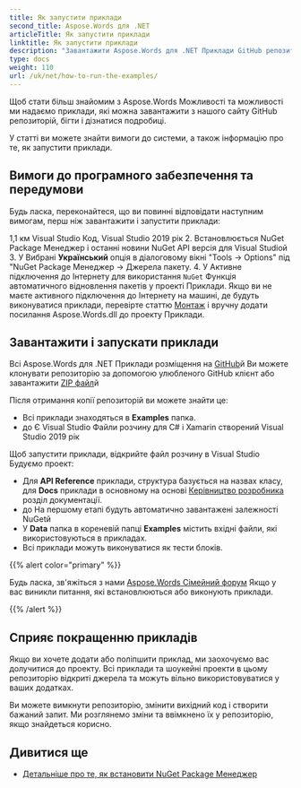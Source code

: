 ```yaml
---
title: Як запустити приклади
second_title: Aspose.Words для .NET
articleTitle: Як запустити приклади
linktitle: Як запустити приклади
description: "Завантажити Aspose.Words для .NET Приклади GitHub репозиторій і дізнатися, як запустити їх, щоб стати більш знайомим з Aspose.Words можливості та особливості використання C#й"
type: docs
weight: 110
url: /uk/net/how-to-run-the-examples/
---
```


Щоб стати більш знайомим з Aspose.Words Можливості та можливості ми надаємо приклади, які можна завантажити з нашого сайту GitHub репозиторій, бігти і дізнатися подробиці.

У статті ви можете знайти вимоги до системи, а також інформацію про те, як запустити приклади.

## Вимоги до програмного забезпечення та передумови

Будь ласка, переконайтеся, що ви повинні відповідати наступним вимогам, перш ніж завантажити і запустити приклади:

1,1 км Visual Studio Код, Visual Studio 2019 рік
2. Встановлюється NuGet Package Менеджер і останні новини NuGet API версія для Visual Studioй
3. У Вибрані **Український** опція в діалоговому вікні "Tools → Options" під "NuGet Package Менеджер → Джерела пакету.
4. У Активне підключення до Інтернету для використання `NuGet` Функція автоматичного відновлення пакетів у проекті Приклади. Якщо ви не маєте активного підключення до Інтернету на машині, де будуть виконуватися приклади, перевірте статтю [Монтаж](/words/uk/net/installation/) і вручну додати посилання Aspose.Words.dll до проекту Приклади.

## Завантажити і запускати приклади

Всі Aspose.Words для .NET Приклади розміщення на [GitHub](https://github.com/aspose-words/Aspose.Words-for-.NET)й Ви можете клонувати репозиторію за допомогою улюбленого GitHub клієнт або завантажити [ZIP файл](https://github.com/aspose-words/Aspose.Words-for-.NET/archive/master.zip)й

Після отримання копії репозиторій ви можете знайти це:

- Всі приклади знаходяться в **Examples** папка.
- до Є Visual Studio Файли розчину для C# і Xamarin створений Visual Studio 2019 рік

Щоб запустити приклади, відкрийте файл розчину в Visual Studio Будуємо проект:

- Для **API Reference** приклади, структура базується на назвах класу, для **Docs** приклади в основному на основі [Керівництво розробника](/words/uk/net/developer-guide/) розділ документації.
- до На першому етапі будуть автоматично завантажені залежності NuGetй
- У **Data** папка в кореневій папці **Examples** містить вхідні файли, які використовуються в прикладах.
- Всі приклади можуть виконуватися як тести блоків.

{{% alert color="primary" %}}

Будь ласка, зв'яжіться з нами [Aspose.Words Сімейний форум](https://forum.aspose.com/c/words/8) Якщо у вас виникли питання, які встановлюються або виконують приклади.

{{% /alert %}}

## Сприяє покращенню прикладів

Якщо ви хочете додати або поліпшити приклад, ми заохочуємо вас долучитися до проекту. Всі приклади та шоукейні проекти в цьому репозиторію відкриті джерела та можуть вільно використовуватися у ваших додатках.

Ви можете вимкнути репозиторію, змінити вихідний код і створити бажаний запит. Ми розглянемо зміни та ввімкнено їх у репозиторію, якщо знайдеться корисно.

## Дивитися ще

- [Детальніше про те, як встановити NuGet Package Менеджер](https://docs.microsoft.com/nuget/guides/install-nuget)

